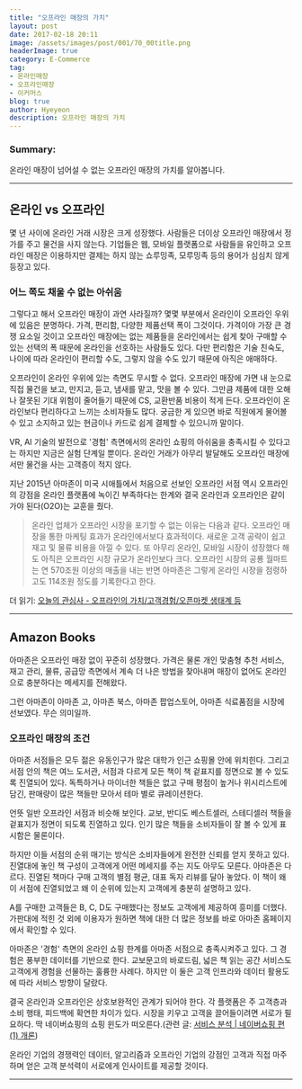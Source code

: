 ```yaml
---
title: "오프라인 매장의 가치"
layout: post
date: 2017-02-18 20:11
image: /assets/images/post/001/70_00title.png
headerImage: true
category: E-Commerce
tag:
- 온라인매장
- 오프라인매장
- 이커머스
blog: true
author: Hyeyeon
description: 오프라인 매장의 가치
---
```


### Summary:

온라인 매장이 넘어설 수 없는 오프라인 매장의 가치를 알아봅니다.

---

## 온라인 vs 오프라인

몇 년 사이에 온라인 거래 시장은 크게 성장했다. 사람들은 더이상 오프라인 매장에서 정가를 주고 물건을 사지 않는다. 기업들은 웹, 모바일 플랫폼으로 사람들을 유인하고 오프라인 매장은 이용하지만 결제는 하지 않는 쇼루밍족, 모루밍족 등의 용어가 심심치 않게 등장고 있다.

### 어느 쪽도 채울 수 없는 아쉬움

그렇다고 해서 오프라인 매장이 과연 사라질까? 몇몇 부분에서 온라인이 오프라인 우위에 있음은 분명하다. 가격, 편리함, 다양한 제품선택 폭이 그것이다. 가격이야 가장 큰 경쟁 요소일 것이고 오프라인 매장에는 없는 제품들을 온라인에서는 쉽게 찾아 구매할 수 있는 선택의 폭 때문에 온라인을 선호하는 사람들도 있다. 다만 편리함은 기술 친숙도, 나이에 따라 온라인이 편리할 수도, 그렇지 않을 수도 있기 때문에 아직은 애매하다.

오프라인이 온라인 우위에 있는 측면도 무시할 수 없다. 오프라인 매장에 가면 내 눈으로 직접 물건을 보고, 만지고, 듣고, 냄새를 맡고, 맛을 볼 수 있다. 그만큼 제품에 대한 오해나 잘못된 기대 위험이 줄어들기 때문에 CS, 교환반품 비용이 적게 든다. 오프라인이 온라인보다 편리하다고 느끼는 소비자들도 많다. 궁금한 게 있으면 바로 직원에게 물어볼 수 있고 소지하고 있는 현금이나 카드로 쉽게 결제할 수 있으니까 말이다.

VR, AI 기술의 발전으로 '경험' 측면에서의 온라인 쇼핑의 아쉬움을 충족시킬 수 있다고는 하지만 지금은 실험 단계일 뿐이다. 온라인 거래가 아무리 발달해도 오프라인 매장에서만 물건을 사는 고객층이 적지 않다.

지난 2015년 아마존이 미국 시애틀에서 처음으로 선보인 오프라인 서점 역시 오프라인의 강점을 온라인 플랫폼에 녹이긴 부족하다는 한계와 결국 온라인과 오프라인은 같이 가야 된다(O2O)는 교훈을 줬다.

> 온라인 업체가 오프라인 시장을 포기할 수 없는 이유는 다음과 같다. 오프라인 매장을 통한 마케팅 효과가 온라인에서보다 효과적이다. 새로운 고객 공략이 쉽고 재고 및 물류 비용을 아낄 수 있다. 또 아무리 온라인, 모바일 시장이 성장했다 해도 아직은 오프라인 시장 규모가 온라인보다 크다. 오프라인 시장의 공룡 월마트는 연 570조원 이상의 매출을 내는 반면 아마존은 그렇게 온라인 시장을 점령하고도 114조원 정도를 기록한다고 한다.

더 읽기: [오늘의 관심사 - 오프라인의 가치/고객경험/오픈마켓 생태계 등](https://imyeonn.github.io/e-commerce/68/)

---

## Amazon Books

아마존은 오프라인 매장 없이 꾸준히 성장했다. 가격은 물론 개인 맞춤형 추천 서비스, 재고 관리, 물류, 공급망 측면에서 계속 더 나은 방법을 찾아내며 매장이 없어도 온라인으로 충분하다는 메세지를 전해왔다.

그런 아마존이 아마존 고, 아마존 북스, 아마존 팝업스토어, 아마존 식료품점을 시장에 선보였다. 무슨 의미일까.

### 오프라인 매장의 조건

아마존 서점들은 모두 젊은 유동인구가 많은 대학가 인근 쇼핑몰 안에 위치힌다. 그리고 서점 안의 책은 여느 도서관, 서점과 다르게 모든 책이 책 겉표지를 정면으로 볼 수 있도록 진열되어 있다. 독특하거나 마이너한 책들은 없고 구매 평점이 높거나 위시리스트에 담긴, 판매량이 많은 책들만 모아서 테마 별로 큐레이션한다.

언뜻 일반 오프라인 서점과 비슷해 보인다. 교보, 반디도 베스트셀러, 스테디셀러 책들을 겉표지가 정면이 되도록 진열하고 있다. 인기 많은 책들을 소비자들이 잘 볼 수 있게 표시함은 물론이다.

하지만 이들 서점의 순위 매기는 방식은 소비자들에게 완전한 신뢰를 얻지 못하고 있다. 진열대에 놓인 책 구성이 고객에게 어떤 메세지를 주는 지도 아무도 모른다. 아마존은 다르다. 진열된 책마다 구매 고객의 별점 평균, 대표 독자 리뷰를 달아 놓았다. 이 책이 왜 이 서점에 진열되었고 왜 이 순위에 있는지 고객에게 충분히 설명하고 있다.

A를 구매한 고객들은 B, C, D도 구매했다는 정보도 고객에게 제공하여 흥미를 더했다. 가판대에 적힌 것 외에 이용자가 원하면 책에 대한 더 많은 정보를 바로 아마존 홈페이지에서 확인할 수 있다.

아마존은 '경험' 측면의 온라인 쇼핑 한계를 아마존 서점으로 충족시켜주고 있다. 그 경험은 풍부한 데이터를 기반으로 한다. 교보문고의 바로드림, 넓은 책 읽는 공간 서비스도 고객에게 경험을 선물하는 훌륭한 사례다. 하지만 이 둘은 고객 인프라와 데이터 활용도에 따라 서비스 방향이 달랐다.

결국 온라인과 오프라인은 상호보완적인 관계가 되어야 한다. 각 플랫폼은 주 고객층과 소비 행태, 피드백에 확연한 차이가 있다. 시장을 키우고 고객을 끌어들이려면 서로가 필요하다. 딱 네이버쇼핑의 쇼핑 윈도가 떠오른다.(관련 글: [서비스 분석 | 네이버쇼핑 편 (1) 개론](https://imyeonn.github.io/e-commerce/54/))

온라인 기업의 경쟁력인 데이터, 알고리즘과 오프라인 기업의 강점인 고객과 직접 마주하며 얻은 고객 분석력이 서로에게 인사이트를 제공할 것이다.

---
